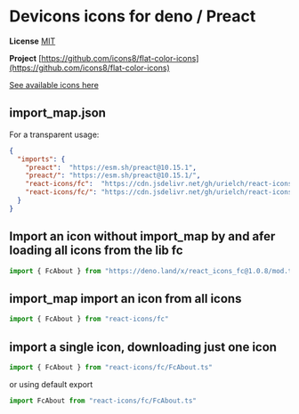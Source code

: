 # Devicons icons for deno / Preact

**License** [MIT](https://opensource.org/licenses/MIT)

**Project** [https://github.com/icons8/flat-color-icons](https://github.com/icons8/flat-color-icons)

[See available icons here](https://react-icons.deno.dev/fc)

## import_map.json

For a transparent usage:

```json
{
  "imports": {
    "preact":  "https://esm.sh/preact@10.15.1",
    "preact/": "https://esm.sh/preact@10.15.1/",
    "react-icons/fc":  "https://cdn.jsdelivr.net/gh/urielch/react-icons-fc@1.0.8/mod.ts",
    "react-icons/fc/": "https://cdn.jsdelivr.net/gh/urielch/react-icons-fc@1.0.8/ico/",
  }
}
```

## Import an icon without import_map by and afer loading all icons from the lib fc

```ts
import { FcAbout } from "https://deno.land/x/react_icons_fc@1.0.8/mod.ts"
```

## import_map import an icon from all icons

```ts
import { FcAbout } from "react-icons/fc"
```

## import a single icon, downloading just one icon

```ts
import { FcAbout } from "react-icons/fc/FcAbout.ts"
```

or using default export

```ts
import FcAbout from "react-icons/fc/FcAbout.ts"
```

